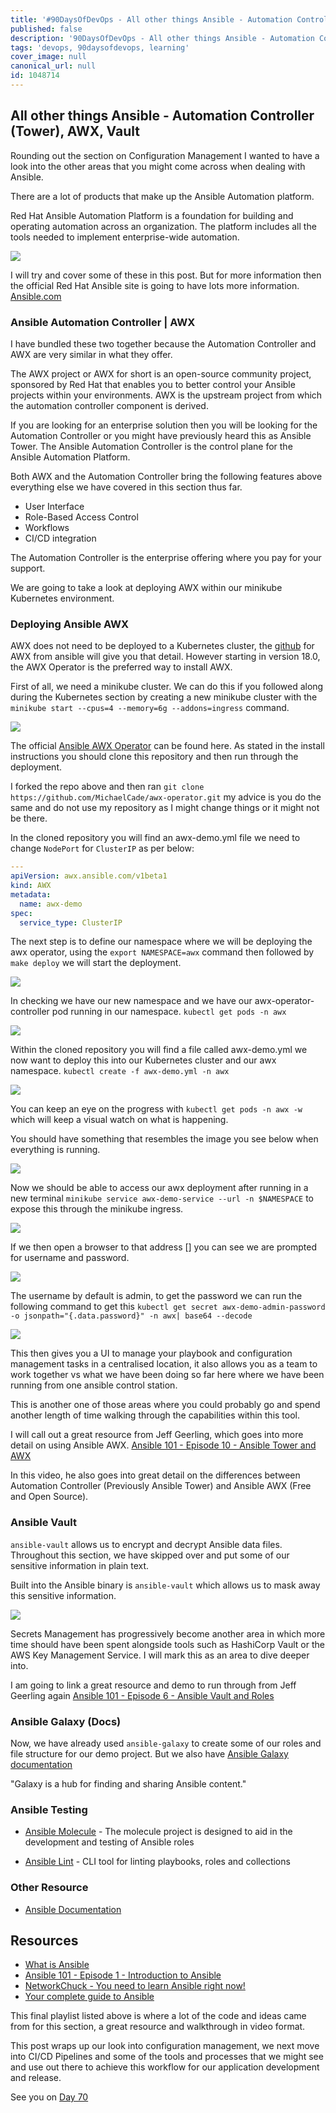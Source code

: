 ```yaml
---
title: '#90DaysOfDevOps - All other things Ansible - Automation Controller (Tower), AWX, Vault - Day 69'
published: false
description: '90DaysOfDevOps - All other things Ansible - Automation Controller (Tower), AWX, Vault'
tags: 'devops, 90daysofdevops, learning'
cover_image: null
canonical_url: null
id: 1048714
---
```


## All other things Ansible - Automation Controller (Tower), AWX, Vault

Rounding out the section on Configuration Management I wanted to have a look into the other areas that you might come across when dealing with Ansible.

There are a lot of products that make up the Ansible Automation platform.

Red Hat Ansible Automation Platform is a foundation for building and operating automation across an organization. The platform includes all the tools needed to implement enterprise-wide automation.

![](Images/Day69_config1.png)

I will try and cover some of these in this post. But for more information then the official Red Hat Ansible site is going to have lots more information. [Ansible.com](https://www.ansible.com/?hsLang=en-us)

### Ansible Automation Controller | AWX

I have bundled these two together because the Automation Controller and AWX are very similar in what they offer.

The AWX project or AWX for short is an open-source community project, sponsored by Red Hat that enables you to better control your Ansible projects within your environments. AWX is the upstream project from which the automation controller component is derived.

If you are looking for an enterprise solution then you will be looking for the Automation Controller or you might have previously heard this as Ansible Tower. The Ansible Automation Controller is the control plane for the Ansible Automation Platform.

Both AWX and the Automation Controller bring the following features above everything else we have covered in this section thus far.

- User Interface
- Role-Based Access Control
- Workflows
- CI/CD integration

The Automation Controller is the enterprise offering where you pay for your support.

We are going to take a look at deploying AWX within our minikube Kubernetes environment.

### Deploying Ansible AWX

AWX does not need to be deployed to a Kubernetes cluster, the [github](https://github.com/ansible/awx) for AWX from ansible will give you that detail. However starting in version 18.0, the AWX Operator is the preferred way to install AWX.

First of all, we need a minikube cluster. We can do this if you followed along during the Kubernetes section by creating a new minikube cluster with the `minikube start --cpus=4 --memory=6g --addons=ingress` command.

![](Images/Day69_config2.png)

The official [Ansible AWX Operator](https://github.com/ansible/awx-operator) can be found here. As stated in the install instructions you should clone this repository and then run through the deployment.

I forked the repo above and then ran `git clone https://github.com/MichaelCade/awx-operator.git` my advice is you do the same and do not use my repository as I might change things or it might not be there.

In the cloned repository you will find an awx-demo.yml file we need to change `NodePort` for `ClusterIP` as per below:

```Yaml
---
apiVersion: awx.ansible.com/v1beta1
kind: AWX
metadata:
  name: awx-demo
spec:
  service_type: ClusterIP
```

The next step is to define our namespace where we will be deploying the awx operator, using the `export NAMESPACE=awx` command then followed by `make deploy` we will start the deployment.

![](Images/Day69_config3.png)

In checking we have our new namespace and we have our awx-operator-controller pod running in our namespace. `kubectl get pods -n awx`

![](Images/Day69_config4.png)

Within the cloned repository you will find a file called awx-demo.yml we now want to deploy this into our Kubernetes cluster and our awx namespace. `kubectl create -f awx-demo.yml -n awx`

![](Images/Day69_config5.png)

You can keep an eye on the progress with `kubectl get pods -n awx -w` which will keep a visual watch on what is happening.

You should have something that resembles the image you see below when everything is running.

![](Images/Day69_config6.png)

Now we should be able to access our awx deployment after running in a new terminal `minikube service awx-demo-service --url -n $NAMESPACE` to expose this through the minikube ingress.

![](Images/Day69_config7.png)

If we then open a browser to that address [] you can see we are prompted for username and password.

![](Images/Day69_config8.png)

The username by default is admin, to get the password we can run the following command to get this `kubectl get secret awx-demo-admin-password -o jsonpath="{.data.password}" -n awx| base64 --decode`

![](Images/Day69_config9.png)

This then gives you a UI to manage your playbook and configuration management tasks in a centralised location, it also allows you as a team to work together vs what we have been doing so far here where we have been running from one ansible control station.

This is another one of those areas where you could probably go and spend another length of time walking through the capabilities within this tool.

I will call out a great resource from Jeff Geerling, which goes into more detail on using Ansible AWX. [Ansible 101 - Episode 10 - Ansible Tower and AWX](https://www.youtube.com/watch?v=iKmY4jEiy_A&t=752s)

In this video, he also goes into great detail on the differences between Automation Controller (Previously Ansible Tower) and Ansible AWX (Free and Open Source).

### Ansible Vault

`ansible-vault` allows us to encrypt and decrypt Ansible data files. Throughout this section, we have skipped over and put some of our sensitive information in plain text.

Built into the Ansible binary is `ansible-vault` which allows us to mask away this sensitive information.

![](Images/Day69_config10.png)

Secrets Management has progressively become another area in which more time should have been spent alongside tools such as HashiCorp Vault or the AWS Key Management Service. I will mark this as an area to dive deeper into.

I am going to link a great resource and demo to run through from Jeff Geerling again [Ansible 101 - Episode 6 - Ansible Vault and Roles](https://www.youtube.com/watch?v=JFweg2dUvqM)

### Ansible Galaxy (Docs)

Now, we have already used `ansible-galaxy` to create some of our roles and file structure for our demo project. But we also have [Ansible Galaxy documentation](https://galaxy.ansible.com/docs/)

"Galaxy is a hub for finding and sharing Ansible content."

### Ansible Testing

- [Ansible Molecule](https://molecule.readthedocs.io/en/latest/) - The molecule project is designed to aid in the development and testing of Ansible roles

- [Ansible Lint](https://ansible-lint.readthedocs.io/en/latest/) - CLI tool for linting playbooks, roles and collections

### Other Resource

- [Ansible Documentation](https://docs.ansible.com/ansible/latest/index.html)

## Resources

- [What is Ansible](https://www.youtube.com/watch?v=1id6ERvfozo)
- [Ansible 101 - Episode 1 - Introduction to Ansible](https://www.youtube.com/watch?v=goclfp6a2IQ)
- [NetworkChuck - You need to learn Ansible right now!](https://www.youtube.com/watch?v=5hycyr-8EKs&t=955s)
- [Your complete guide to Ansible](https://www.youtube.com/playlist?list=PLnFWJCugpwfzTlIJ-JtuATD2MBBD7_m3u)

This final playlist listed above is where a lot of the code and ideas came from for this section, a great resource and walkthrough in video format.

This post wraps up our look into configuration management, we next move into CI/CD Pipelines and some of the tools and processes that we might see and use out there to achieve this workflow for our application development and release.

See you on [Day 70](day70.md)
